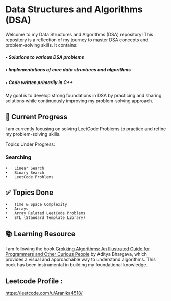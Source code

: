 # Data Structures and Algorithms (DSA)

Welcome to my Data Structures and Algorithms (DSA) repository! This repository is a reflection of my journey to master DSA concepts and problem-solving skills. It contains:
##### •  Solutions to various DSA problems
##### •  Implementations of core data structures and algorithms
##### •  Code written primarily in C++

My goal is to develop strong foundations in DSA by practicing and sharing solutions while continuously improving my problem-solving approach.

## 🚀 Current Progress
I am currently focusing on solving LeetCode Problems to practice and refine my problem-solving skills.

Topics Under Progress:
### Searching
	•	Linear Search
	•	Binary Search
	•	LeetCode Problems



## ✅ Topics Done
    •	Time & Space Complexity
    •	Arrays
    •	Array Related LeetCode Problems
    •	STL (Standard Template Library)


## 📚 Learning Resource

I am following the book [Grokking Algorithms: An Illustrated Guide for Programmers and Other Curious People](https://www.manning.com/books/grokking-algorithms) by Aditya Bhargava, which provides a visual and approachable way to understand algorithms. This book has been instrumental in building my foundational knowledge.

## Leetcode Profile : 
https://leetcode.com/u/Aranika4518/